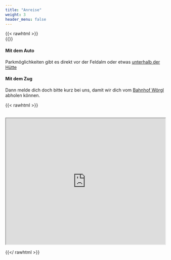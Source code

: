 ```yaml
---
title: "Anreise"
weight: 3
header_menu: false
---
```


{{< rawhtml >}}
<br/>
{{</rawhtml >}}

#### Mit dem Auto

Parkmöglichkeiten gibt es direkt vor der Feldalm oder
etwas [unterhalb der Hütte](https://maps.app.goo.gl/aJC3k884uYkfpffs7)

#### Mit dem Zug

Dann melde dich doch bitte kurz bei uns, damit wir dich vom [Bahnhof Wörgl](https://maps.app.goo.gl/AXUqgg26XC6pcCFZA) abholen können.

{{< rawhtml >}}

<br/>
<section>
<iframe
  src="https://www.google.com/maps/embed?pb=!1m18!1m12!1m3!1d2700.357036417493!2d12.033690787971075!3d47.404976696841395!2m3!1f0!2f0!3f0!3m2!1i1024!2i768!4f13.1!3m3!1m2!1s0x4777cd81d5f4c885%3A0xf283b690697029!2sGruppenhaus%20Feldalm%20in%20der%20Wildsch%C3%B6nau!5e0!3m2!1sde!2sde!4v1761406919771!5m2!1sde!2sde"  
  height="400"
  style="border:1; width: 100%;"
  allowfullscreen="true"
  referrerpolicy="no-referrer-when-downgrade">
</iframe>
</section>

{{</ rawhtml >}}
